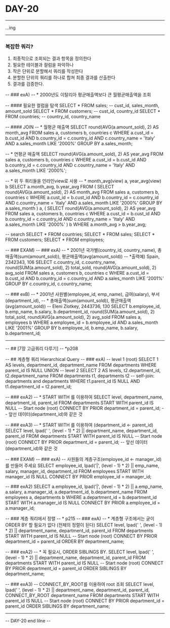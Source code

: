DAY-20
======
- - -

...ing
- - -

### 복잡한 쿼리?
1. 최종적으로 조회되는 결과 항목을 정의한다
2. 필요한 테이블과 컬럼을 파악하나
3. 작은 단위로 분할해서 쿼리를 작성한다
4. 분할한 단위의 쿼리를 하나로 합쳐 최종 결과를 산출한다
5. 결과를 검증한다.

-- ### exA)
-- * 2000년도 이탈리아 평균매출액보다 큰 월평균매출액을 조회

-- #### 필요한 컬럼을 탐색
SELECT *
  FROM sales; -- cust_id, sales_month, amount_sold
SELECT *
  FROM customers; -- cust_id, country_id
SELECT *
  FROM countries; -- country_id, country_name

-- #### JOIN
-- * 월평균 매출액
SELECT round(AVG(a.amount_sold), 2) AS month_avg
  FROM sales a,
       customers b,
       countries c
 WHERE a.cust_id = b.cust_id
   AND b.country_id = c.country_id
   AND c.country_name = 'Italy'
   AND a.sales_month LIKE '2000%'
 GROUP BY a.sales_month;

-- * 연평균 매출액
SELECT round(AVG(a.amount_sold), 2) AS year_avg
  FROM sales a,
       customers b,
       countries c
 WHERE a.cust_id = b.cust_id
   AND b.country_id = c.country_id
   AND c.country_name = 'Italy'
   AND a.sales_month LIKE '2000%';

-- * 위 두 쿼리들을 인라인view로 사용
-- * month_avg(view) a, year_avg(view) b
SELECT a.month_avg,
       b.year_avg
  FROM (
    SELECT round(AVG(a.amount_sold), 2) AS month_avg
      FROM sales a,
           customers b,
           countries c
     WHERE a.cust_id = b.cust_id
       AND b.country_id = c.country_id
       AND c.country_name = 'Italy'
       AND a.sales_month LIKE '2000%'
     GROUP BY a.sales_month
) a,
       (
    SELECT round(AVG(a.amount_sold), 2) AS year_avg
      FROM sales a,
           customers b,
           countries c
     WHERE a.cust_id = b.cust_id
       AND b.country_id = c.country_id
       AND c.country_name = 'Italy'
       AND a.sales_month LIKE '2000%'
) b
 WHERE a.month_avg > b.year_avg;

-- search
SELECT *
  FROM countries;
SELECT *
  FROM sales;
SELECT *
  FROM customers;
SELECT *
  FROM employees;

-- ### EXAM)
-- ### exA)
-- * 2001년 국가별(country_id, country_name), 총매출액(sum(amount_sold)), 평균매출액(avg(amount_sold))
-- *출력예) Spain, 2342343, 106
SELECT c.country_id,
       c.country_name,
       round(SUM(a.amount_sold), 2) total_sold,
       round(AVG(a.amount_sold), 2) avg_sold
  FROM sales a,
       customers b,
       countries c
 WHERE a.cust_id = b.cust_id
   AND b.country_id = c.country_id
   AND a.sales_month LIKE '2001%'
 GROUP BY c.country_id,
          c.country_name;

-- ### exB)
-- * 2001년 사원별(employee_id, emp_name), 급여(salary), 부서(department_id),
-- * 총매출액(sum(amount_sold)), 평균매출액(avg(amount_sold))
-- Eleni Zlotkey, 2443736, 130
SELECT b.employee_id,
       b.emp_name,
       b.salary,
       b.department_id,
       round(SUM(a.amount_sold), 2) total_sold,
       round(AVG(a.amount_sold), 2) avg_sold
  FROM sales a,
       employees b
 WHERE a.employee_id = b.employee_id
   AND a.sales_month LIKE '2001%'
 GROUP BY b.employee_id,
          b.emp_name,
          b.salary,
          b.department_id;
    
    

-- - - -
-- ## [7장 고급쿼리 다루기]
-- *p208

-- ## 계층형 쿼리 Hierarchical Query
-- ### exA)
-- level 1 (root)
SELECT 1 AS levels,
       department_id,
       department_name
  FROM departments
 WHERE parent_id IS NULL
UNION
-- level 2
SELECT 2 AS levels,
       t2.department_id,
       t2.department_name
  FROM departments t1,
       departments t2 -- self-join: departments and departments
 WHERE t1.parent_id IS NULL
   AND t1.department_id = t2.parent_id;
    
-- ### exA2)
-- * START WITH 를 이용하여
SELECT level,
       department_name,
       department_id,
       parent_id
  FROM departments START WITH
    parent_id IS NULL -- Start node (root)
CONNECT BY
    PRIOR department_id = parent_id; -- 앞선 데이터(department_id)와 같은 것
    
-- ### exA3)
-- * START WITH 를 이용하여 (department_id <- parent_id)
SELECT level,
       lpad(' ', (level - 1) * 2)
       || department_name,
       department_id,
       parent_id
  FROM departments START WITH
    parent_id IS NULL -- Start node (root)
CONNECT BY
    PRIOR department_id = parent_id; -- 앞선 데이터(department_id)와 같은 것
    
    
-- ### EXAM)
-- ### exA)
-- 사원들의 계층구조(employee_id <- manager_id)를 만들어 주세요
SELECT employee_id,
       lpad('|', (level - 1) * 2)
       || emp_name,
       salary,
       manager_id,
       department_id
  FROM employees START WITH
    manager_id IS NULL
CONNECT BY
    PRIOR employee_id = manager_id;

-- ### exA2)
SELECT a.employee_id,
       lpad('|', (level - 1) * 2)
       || a.emp_name,
       a.salary,
       a.manager_id,
       a.department_id,
       b.department_name
  FROM employees a,
       departments b
 WHERE a.department_id = b.department_id START WITH
    a.manager_id IS NULL
CONNECT BY
    PRIOR a.employee_id = a.manager_id;

-- ### 계층 쿼리에서 정렬
-- * p215
-- ### exA)
-- * 계층형 구조에서는 굳이 ORDER BY 할 필요가 없다 (전체의 정렬이 된다)
SELECT level,
       lpad(' ', (level - 1) * 2)
       || department_name,
       department_id,
       parent_id
  FROM departments START WITH
    parent_id IS NULL -- Start node (root)
CONNECT BY
    PRIOR department_id = parent_id
 ORDER BY department_name;

-- ### exA2)
-- * 꼭 필요시, ORDER SIBLINGS BY. 
SELECT level,
       lpad(' ', (level - 1) * 2)
       || department_name,
       department_id,
       parent_id
  FROM departments START WITH
    parent_id IS NULL -- Start node (root)
CONNECT BY
    PRIOR department_id = parent_id
 ORDER SIBLINGS BY department_name;
 
-- ### exA3)
-- CONNECT_BY_ROOT를 이용하여 root 조회
SELECT level,
       lpad(' ', (level - 1) * 2)
       || department_name,
       department_id,
       parent_id,
       CONNECT_BY_ROOT department_name
  FROM departments START WITH
    parent_id IS NULL -- Start node (root)
CONNECT BY
    PRIOR department_id = parent_id
 ORDER SIBLINGS BY department_name;


- - -
-- DAY-20 end lilne --

